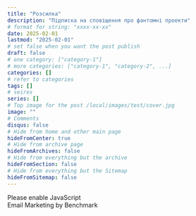 ```yaml
---
title: "Розсилка"
description: "Підписка на сповіщення про фантомні проекти"
# format for string: "xxxx-xx-xx"
date: 2025-02-01
lastmod: "2025-02-01"
# set false when you want the post publish
draft: false
# one category: ["category-1"]
# more categories: ["category-1", "category-2", ...]
categories: []
# refer to categories
tags: []
# seires
series: []
# Top image for the post /local/images/test/cover.jpg
image: ""
# Comments
disqus: false
# Hide from home and other main page
hideFromCenter: true
# Hide from archive page
hideFromArchives: false
# Hide from everything but the archive
hideFromSection: false
# Hide from everything but the Sitemap
hideFromSitemap: false
---
```

<!-- BEGIN: Benchmark Email Signup Form Code -->
<script type="text/javascript" id="lbscript1764843" src="https://lb.benchmarkemail.com//code/lbformnew.js?mFcQnoBFKMQgc2%252BfKvs%252BcMVHaffN5KY0FUCgJ7%252BHUw1b7ySm5Tc90g%253D%253D"></script>
<noscript>
	<p>Please enable JavaScript <br /> Email Marketing by Benchmark</p>
</noscript>
<!-- END: Benchmark Email Signup Form Code -->
